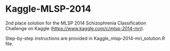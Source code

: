 Kaggle-MLSP-2014
================

2nd place solution for the MLSP 2014 Schizophrenia Classification Challenge on Kaggle (https://www.kaggle.com/c/mlsp-2014-mri).

Step-by-step instructions are provided in Kaggle_mlsp-2014-mri_solution.R file.
